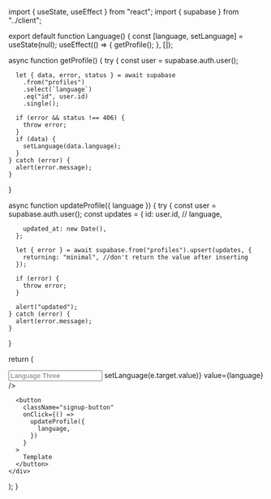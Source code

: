 import { useState, useEffect } from "react";
import { supabase } from "../client";

export default function Language() {
const [language, setLanguage] = useState(null);
useEffect(() => {
getProfile();
}, []);

async function getProfile() {
try {
const user = supabase.auth.user();

      let { data, error, status } = await supabase
        .from("profiles")
        .select(`language`)
        .eq("id", user.id)
        .single();

      if (error && status !== 406) {
        throw error;
      }
      if (data) {
        setLanguage(data.language);
      }
    } catch (error) {
      alert(error.message);
    }

}

async function updateProfile({ language }) {
try {
const user = supabase.auth.user();
const updates = {
id: user.id, //
language,

        updated_at: new Date(),
      };

      let { error } = await supabase.from("profiles").upsert(updates, {
        returning: "minimal", //don't return the value after inserting
      });

      if (error) {
        throw error;
      }

      alert("updated");
    } catch (error) {
      alert(error.message);
    }

}

return (
<div>
<div className="input-container">
<input
type="text"
placeholder="Language Three"
id="language3"
onChange={(e) => setLanguage(e.target.value)}
value={language}
/>
</div>

      <button
        className="signup-button"
        onClick={() =>
          updateProfile({
            language,
          })
        }
      >
        Template
      </button>
    </div>

);
}
